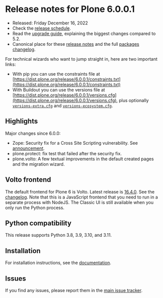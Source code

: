 # Release notes for Plone 6.0.0.1

* Released: Friday December 16, 2022
* Check the [release schedule](https://plone.org/download/release-schedule).
* Read the [upgrade guide](https://6.docs.plone.org/upgrade/index.html), explaining the biggest changes compared to 5.2.
* Canonical place for these [release notes](https://dist.plone.org/release/6.0.0.1/RELEASE-NOTES.md) and the full [packages changelog](https://dist.plone.org/release/6.0.0.1/changelog.txt).

For technical wizards who want to jump straight in, here are two important links:

* With pip you can use the constraints file at [https://dist.plone.org/release/6.0.0.1/constraints.txt](https://dist.plone.org/release/6.0.0.1/constraints.txt)
* With Buildout you can use the versions file at [https://dist.plone.org/release/6.0.0.1/versions.cfg](https://dist.plone.org/release/6.0.0.1/versions.cfg), plus optionally [`versions-extra.cfg`](https://dist.plone.org/release/6.0.0.1/versions-extra.cfg) and [`versions-ecosystem.cfg`](https://dist.plone.org/release/6.0.0.1/versions-ecosystem.cfg).


## Highlights

Major changes since 6.0.0:

* Zope: Security fix for a Cross Site Scripting vulnerability. See [announcement](https://community.plone.org/t/zope-4-8-4-and-5-7-1-released/15992).
* plone.protect: fix test that failed after the security fix.
* plone.volto: A few textual improvements in the default created pages and the migration wizard.


## Volto frontend

The default frontend for Plone 6 is Volto. Latest release is [16.4.0](https://www.npmjs.com/package/@plone/volto/v/16.4.0).  See the [changelog](https://github.com/plone/volto/blob/16.4.0/CHANGELOG.md).
Note that this is a JavaScript frontend that you need to run in a separate process with NodeJS.
The Classic UI is still available when you only run the Python process.


## Python compatibility

This release supports Python 3.8, 3.9, 3.10, and 3.11.


## Installation

For installation instructions, see the [documentation](https://6.docs.plone.org/install/index.html).


## Issues

If you find any issues, please report them in the [main issue tracker](https://github.com/plone/Products.CMFPlone/issues).
